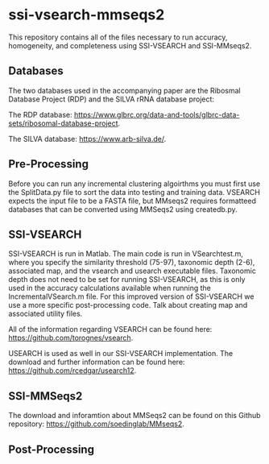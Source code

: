# ssi-vsearch-mmseqs2
This repository contains all of the files necessary to run accuracy, homogeneity, and completeness using SSI-VSEARCH and SSI-MMseqs2. 

## Databases
The two databases used in the accompanying paper are the Ribosmal Database Project (RDP) and the SILVA rRNA database project:

The RDP database: https://www.glbrc.org/data-and-tools/glbrc-data-sets/ribosomal-database-project.

The SILVA database: https://www.arb-silva.de/.

## Pre-Processing
Before you can run any incremental clustering algoirthms you must first use the SplitData.py file to sort the data into testing and training data. VSEARCH expects the input file to be a FASTA file, but MMseqs2 requires formatteed databases that can be converted using MMSeqs2 using createdb.py.

## SSI-VSEARCH
SSI-VSEARCH is run in Matlab. The main code is run in VSearchtest.m, where you specify the similarity threshold (75-97), taxonomic depth (2-6), associated map, and the vsearch and usearch executable files. Taxonomic depth does not need to be set for running SSI-VSEARCH, as this is only used in the accuracy calculations available when running the IncrementalVSearch.m file. For this improved version of SSI-VSEARCH we use a more specific post-processing code. Talk about creating map and associated utility files.

All of the information regarding VSEARCH can be found here: https://github.com/torognes/vsearch.

USEARCH is used as well in our SSI-VSEARCH implementation. The download and further information can be found here: https://github.com/rcedgar/usearch12.

## SSI-MMSeqs2
The download and inforamtion about MMSeqs2 can be found on this Github repository: https://github.com/soedinglab/MMseqs2.

## Post-Processing


